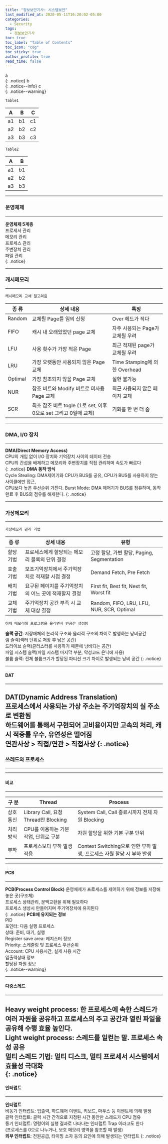 ```yaml
---
title: "정보보안기사: 시스템보안"
last_modified_at: 2020-05-11T16:20:02-05:00
categories:
  - Security
tags:
  - 정보보안기사
toc: true 
toc_label: "Table of Contents"
toc_icon: "cog"
toc_sticky: true 
author_profile: true 
read_time: false 
---
```

a  
{: .notice}
b   
{: .notice--info}
c   
{: .notice--warning}

`Table1`

| A        | B         | C          |  
| --------- | ---------- | ----------- |  
| a1 | b1| c1 |  
| a2 | b2 | c2 |  
| a3 | b3 | c3 |  

`Table2`

| A        | B         |
| --------- | ---------- |
| a1 | b1 |
| a2 | b2 |
| a3 | b3 |


---
### 운영체제
---
**운영체제 5계층**  
프로세서 관리  
메모리 관리  
프로세스 관리  
주변장치 관리  
파일 관리  
{: .notice}

---
### 캐시메모리
---
`캐시메모리 교체 알고리즘`

| 종  류        | 상세 내용          | 특징          |  
| ---------- | --------------- | ------------ |  
| Random | 교체될 Page를 임의 신청 | Over 헤드가 적다 |  
| FIFO | 캐시 내 오래있었던 page 교체 | 자주 사용되는 Page가 교체될 우려 |  
| LFU | 사용 횟수가 가장 적은 Page | 최근 적재된 page가 교체될 우려 |  
| LRU | 가장 오랫동안 사용되지 않은 Page 교체 | Time Stamping에 의한 Overhead |  
| Optimal | 가장 참조되지 않을 Page 교체 | 실현 불가능 |  
| NUR | 참조 비트와 Modify 비트로 미사용 Page 교체 | 최근 사용되지 않은 페이지 교체 |  
| SCR | 최초 참조 비트 togle (1로 set, 이후 0으로 set 그리고 0일때 교체) | 기회를 한 번 더 줌 |  

---
### DMA, I/O 장치
---
**DMA(Direct Memory Access)**  
CPU의 개입 없이 I/O 장치와 기억장치 사이의 데이터 전송  
CPU의 간섭을 배제하고 메모리와 주변장치를 직접 관리하며 속도가 빠르다  
{: .notice}
**DMA 동작 방식**  
Cycle Stealing: DMA제어기와 CPU가 BUS를 공유, CPU가 BUS를 사용하지 않는 사이클에만 접근,  
CPU보다 높은 우선순위 가진다.
Burst Mode: DMA 제어기가 BUS를 점유하며, 동작 완료 후 BUS의 점유를 해제한다.
{: .notice}


---
### 가상메모리
---

`가상메모리 관리 기법`

| 종  류        | 상세 내용         | 유형       |  
| ---------- | -------------- | --------- |  
| 할당 기법 | 프로세스에게 할당되는 메모리 블록의 단위 결정 | 고정 할당, 가변 할당, Paging, Segmentation |  
| 호출 기법 | 보조기억장치에서 주기억장치로 적재할 시점 결정 | Demand Fetch, Pre Fetch |  
| 배치 기법 | 요구된 페이지를 주기억장치의 어느 곳에 적재할지 결정 | First fit, Best fit, Next fit, Worst fit |  
| 교체 기법 | 주기억장치 공간 부족 시 교체 대상 결정 | Random, FIFO, LRU, LFU, NUR, SCR, Optimal |  

`이때 메모리에 프로그램을 올리면서 빈공간 생성됨`  
  
**슬랙 공간**: 저장매체의 논리적 구조와 물리적 구조의 차이로 발생하는 낭비공간  
램 슬랙(섹터 단위로 저장 후 남은 공간)  
드라이브 슬랙(클러스터를 사용하기 때문에 낭비되는 공간)  
파일 시스템 슬랙(파일 시스템 마지막 부분, 악성코드 은닉에 사용)  
볼륨 슬랙: 전체 볼륨크기가 할당된 파티션 크기 차이로 발생되는 낭비 공간
{: .notice}


---
#### DAT
---
**DAT(Dynamic Address Translation)**  
프로세스에서 사용되는 가상 주소는 주기억장치의 실 주소로 변환됨  
하드웨어를 통해서 구현되어 고비용이지만 고속의 처리, 캐시 적중률 우수, 유연성은 떨어짐  
연관사상 > 직접/연관 > 직접사상
{: .notice}
---
### 쓰레드와 프로세스
---
---
#### 비교
---

| 구  분       | Thread          | Process         |  
| ---------- | --------------- | ------------ |  
| 상호통신 | Library Call, 요청 Thread만 Blocking | System Call, Call 종료시까지 전체 자원 Blocking |  
| 처리방식 | CPU를 이용하는 기본작업, 단위로 구분 | 자원 할당을 위한 기본 구분 단위 |  
| 부하 | 프로세스보다 부하 발생 적음 | Context Switching으로 인한 부하 발생, 프로세스 자원 할당 시 부하 발생 |  

---
#### PCB
---
**PCB(Process Control Block)**
운영체제가 프로세스를 제어하기 위해 정보를 저장해 놓은 곳(구조체)  
프로세스 상태관리, 문맥교환을 위해 필요하다  
프로세스 생성시 만들어지며 주기억장치에 유지된다  
{: .notice}
**PCB에 유지되는 정보**  
PID  
포인터: 다음 실행 프로세스  
상태: 준비, 대기, 실행  
Register save area: 레지스터 정보  
Priority: 스케줄링 및 프로세스 우선순위  
Account: CPU 사용시간, 실제 사용 시간  
입출력상태 정보  
할당된 자원 정보  
{: .notice--warning}

---
#### 다중스레드
---
**Heavy weight process**: 한 프로세스에 속한 스레드가 여러 자원을 공유하고 프로세스의 주고 공간과 열린 파일을 공유해 수행 효율 높인다.  
**Light weight process**: 스레드를 일컫는 말. 프로세스 속성 공유  
**멀티 스레드 기법**: 멀티 디스크, 멀티 프로세서 시스템에서 효율성 극대화  
{: .notice}
---
#### 인터럽트
---
**인터럽트**  
비동기 인터럽트: 입출력, 하드웨어 이벤트, 키보드, 마우스 등 이벤트에 의해 발생  
클럭 인터럽트: 클럭 시간 간격으로 지정된 시간 동안만 스레드가 CPU 점유  
동기 인터럽트: 명령어의 실행 결과로 나타나는 인터럽트 Trap 이라고도 한다  
		(프로세스를 0으로 나누거나, 보호 메모리 영역을 참조할 때 발생)  	
**외부 인터럽트**: 전원공급, 타이밍 소자 등의 요인에 의해 발생되는 인터럽트
{: .notice}





